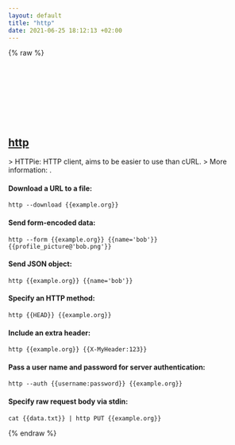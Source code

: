 ```yaml
---
layout: default
title: "http"
date: 2021-06-25 18:12:13 +02:00
---
```

{% raw %}
<h2 id="http">
  <a href="/en/common/http.html">http</a> <a href="#http"><svg class="icon">
    <use href="/assets/images/unicode_sprite.svg#link" />
  </svg></a>
</h2>
> HTTPie: HTTP client, aims to be easier to use than cURL.
> More information: <https://httpie.org>.

#### Download a URL to a file:
```shell
http --download {{example.org}}
```
#### Send form-encoded data:
```shell
http --form {{example.org}} {{name='bob'}} {{profile_picture@'bob.png'}}
```
#### Send JSON object:
```shell
http {{example.org}} {{name='bob'}}
```
#### Specify an HTTP method:
```shell
http {{HEAD}} {{example.org}}
```
#### Include an extra header:
```shell
http {{example.org}} {{X-MyHeader:123}}
```
#### Pass a user name and password for server authentication:
```shell
http --auth {{username:password}} {{example.org}}
```
#### Specify raw request body via stdin:
```shell
cat {{data.txt}} | http PUT {{example.org}}
```
{% endraw %}